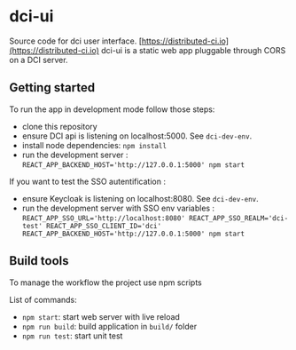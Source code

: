 # dci-ui

Source code for dci user interface. [https://distributed-ci.io](https://distributed-ci.io)
dci-ui is a static web app pluggable through CORS on a DCI server.

## Getting started

To run the app in development mode follow those steps:

- clone this repository
- ensure DCI api is listening on localhost:5000. See `dci-dev-env`.
- install node dependencies: `npm install`
- run the development server : `REACT_APP_BACKEND_HOST='http://127.0.0.1:5000' npm start`

If you want to test the SSO autentification :

- ensure Keycloak is listening on localhost:8080. See `dci-dev-env`.
- run the development server with SSO env variables : `REACT_APP_SSO_URL='http://localhost:8080' REACT_APP_SSO_REALM='dci-test' REACT_APP_SSO_CLIENT_ID='dci' REACT_APP_BACKEND_HOST='http://127.0.0.1:5000' npm start`

## Build tools

To manage the workflow the project use npm scripts

List of commands:

- `npm start`: start web server with live reload
- `npm run build`: build application in `build/` folder
- `npm run test`: start unit test
